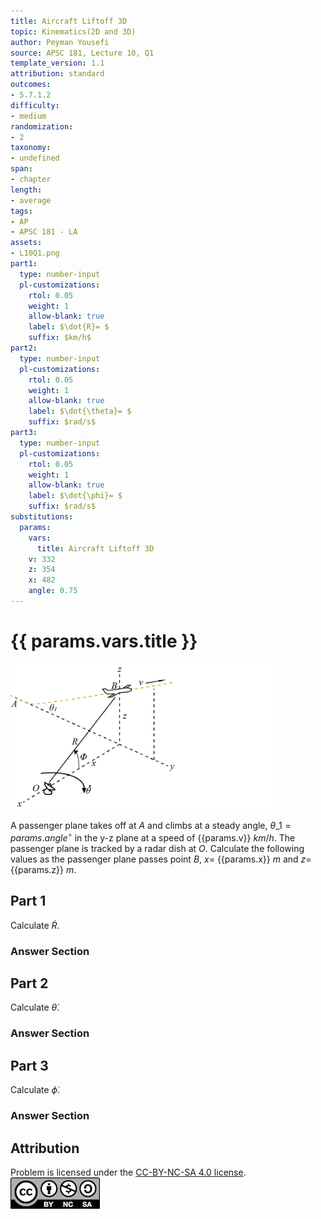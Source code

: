 ```yaml
---
title: Aircraft Liftoff 3D
topic: Kinematics(2D and 3D)
author: Peyman Yousefi
source: APSC 181, Lecture 10, Q1
template_version: 1.1
attribution: standard
outcomes:
- 5.7.1.2
difficulty:
- medium
randomization:
- 2
taxonomy:
- undefined
span:
- chapter
length:
- average
tags:
- AP
- APSC 181 - LA
assets:
- L10Q1.png
part1:
  type: number-input
  pl-customizations:
    rtol: 0.05
    weight: 1
    allow-blank: true
    label: $\dot{R}= $
    suffix: $km/h$
part2:
  type: number-input
  pl-customizations:
    rtol: 0.05
    weight: 1
    allow-blank: true
    label: $\dot{\theta}= $
    suffix: $rad/s$
part3:
  type: number-input
  pl-customizations:
    rtol: 0.05
    weight: 1
    allow-blank: true
    label: $\dot{\phi}= $
    suffix: $rad/s$
substitutions:
  params:
    vars:
      title: Aircraft Liftoff 3D
    v: 332
    z: 354
    x: 482
    angle: 0.75
---
```

# {{ params.vars.title }}
<img src="L10Q1.png" width=85%>

A passenger plane takes off at $A$ and climbs at a steady angle, $\theta\_{1} = {{params.angle}}^{\circ}$ in the y-z plane at a speed of {{params.v}} $km/h$. The passenger plane is tracked by a radar dish at $O$.
Calculate the following values as the passenger plane passes point $B$, $x =$ {{params.x}} $m$ and $z =$ {{params.z}} $m$.

## Part 1

Calculate $\dot{R}$.

### Answer Section

## Part 2

Calculate $\dot{\theta}$.

### Answer Section

## Part 3

Calculate $\dot{\phi}$.

### Answer Section

## Attribution

Problem is licensed under the [CC-BY-NC-SA 4.0 license](https://creativecommons.org/licenses/by-nc-sa/4.0/).<br> ![The Creative Commons 4.0 license requiring attribution-BY, non-commercial-NC, and share-alike-SA license.](https://raw.githubusercontent.com/firasm/bits/master/by-nc-sa.png)
